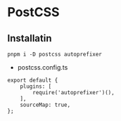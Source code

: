 # PostCSS

## Installatin

```
pnpm i -D postcss autoprefixer
```

- postcss.config.ts
```
export default {
    plugins: [
        require('autoprefixer')(),
    ],
    sourceMap: true,
};
```